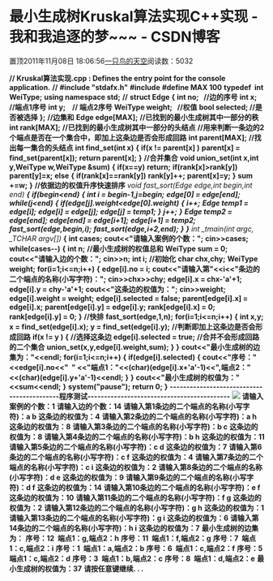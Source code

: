 
# 最小生成树Kruskal算法实现C++实现 - 我和我追逐的梦~~~ - CSDN博客


置顶2011年11月08日 18:06:56[一只鸟的天空](https://me.csdn.net/heyongluoyao8)阅读数：5032



**// Kruskal算法实现.cpp : Defines the entry point for the console application.**
**//**
**\#include "stdafx.h"**
**\#include<iostream>**
**\#define MAX 100**
**typedef  int WeiType;**
**using namespace std;**
**//**
**struct Edge**
**{**
**int no;   //边的序号**
**int x;    //端点1序号**
**int y;    // 端点2序号**
**WeiType weight;   //权值**
**bool selected; //是否被选择**
**};**
**//边集和**
**Edge edge[MAX];**
**//已找到的最小生成树其中一部分的秩**
**int rank[MAX];**
**//已找到的最小生成树其中一部分的头结点**
**//用来判断一条边的2个端点是否在一个集合中，即加上这条边是否会形成回路**
**int parent[MAX];**
**//找出每一集合的头结点**
**int find_set(int x)**
**{**
**if(x != parent[x] )**
**parent[x] = find_set(parent[x]);**
**return parent[x];**
**}**
**//合并集合**
**void union_set(int x,int y,WeiType w,WeiType &sum)**
**{**
**if(x==y)**
**return;**
**if(rank[x]>rank[y])**
**parent[y]=x;**
**else**
**{**
**if(rank[x]==rank[y])**
**rank[y]++;**
**parent[x]=y;**
**}**
**sum +=w;**
**}**
**//依据边的权值升序快速排序**
**void fast_sort(Edge *edge,int begin,int end)**
**{**
**if(begin<end)**
**{**
**int i = begin-1,j=begin;**
**edge[0] = edge[end];**
**while(j<end)**
**{**
**if(edge[j].weight<edge[0].weight)**
**{**
**i++;**
**Edge temp1 = edge[i];**
**edge[i] = edge[j];**
**edge[j] = temp1;**
**}**
**j++;**
**}**
**Edge temp2 = edge[end];**
**edge[end] = edge[i+1];**
**edge[i+1] = temp2;**
**fast_sort(edge,begin,i);**
**fast_sort(edge,i+2,end);**
**}**
**}**
**int _tmain(int argc, _TCHAR* argv[])**
**{**
**int cases;**
**cout<<"请输入案例的个数：";**
**cin>>cases;**
**while(cases--)**
**{**
**int n;**
**//最小生成树的权值总和**
**WeiType sum = 0;**
**cout<<"请输入边的个数：";**
**cin>>n;**
**int i;**
**//初始化**
**char chx,chy;**
**WeiType weight;**
**for(i=1;i<=n;i++)**
**{**
**edge[i].no = i;**
**cout<<"请输入第"<<i<<"条边的二个端点的名称(小写字符)：";**
**cin>>chx>>chy;**
**edge[i].x = chx-'a'+1;**
**edge[i].y = chy-'a'+1;**
**cout<<"这条边的权值为：";**
**cin>>weight;**
**edge[i].weight = weight;**
**edge[i].selected = false;**
**parent[edge[i].x] = edge[i].x;**
**parent[edge[i].y] = edge[i].y;**
**rank[edge[i].x] = 0;**
**rank[edge[i].y] = 0;**
**}**
**//快排**
**fast_sort(edge,1,n);**
**for(i=1;i<=n;i++)**
**{**
**int x,y;**
**x = find_set(edge[i].x);**
**y = find_set(edge[i].y);**
**//判断即加上这条边是否会形成回路**
**if(x != y )**
**{**
**//选择这条边**
**edge[i].selected = true;**
**//合并不会形成回路的二个集合**
**union_set(x,y,edge[i].weight,sum);**
**}**
**}**
**cout<<"最小生成树的边集为："<<endl;**
**for(i=1;i<=n;i++)**
**{**
**if(edge[i].selected)**
**{**
**cout<<"序号："<<edge[i].no<<"  " <<"端点1："<<(char)(edge[i].x+'a'-1)<<",端点2："<<(char)(edge[i].y+'a'-1)<<endl;**
**}**
**}**
**cout<<"最小生成树的权值为："<<sum<<endl;**
**}**
**system("pause");**
**return 0;**
**}**
**-------------------------------------------程序测试-------------------------------------------**
![](http://hi.csdn.net/attachment/201111/8/0_1320746882OilI.gif)
**请输入案例的个数：1**
**请输入边的个数：14**
**请输入第1条边的二个端点的名称(小写字符)：a b**
**这条边的权值为：4**
**请输入第2条边的二个端点的名称(小写字符)：a h**
**这条边的权值为：8**
**请输入第3条边的二个端点的名称(小写字符)：b c**
**这条边的权值为：8**
**请输入第4条边的二个端点的名称(小写字符)：b h**
**这条边的权值为：11**
**请输入第5条边的二个端点的名称(小写字符)：c d**
**这条边的权值为：7**
**请输入第6条边的二个端点的名称(小写字符)：c f**
**这条边的权值为：4**
**请输入第7条边的二个端点的名称(小写字符)：c i**
**这条边的权值为：2**
**请输入第8条边的二个端点的名称(小写字符)：d e**
**这条边的权值为：9**
**请输入第9条边的二个端点的名称(小写字符)：d f**
**这条边的权值为：14**
**请输入第10条边的二个端点的名称(小写字符)：e f**
**这条边的权值为：10**
**请输入第11条边的二个端点的名称(小写字符)：f g**
**这条边的权值为：2**
**请输入第12条边的二个端点的名称(小写字符)：g h**
**这条边的权值为：1**
**请输入第13条边的二个端点的名称(小写字符)：g i**
**这条边的权值为：6**
**请输入第14条边的二个端点的名称(小写字符)：h i**
**这条边的权值为：7**
**最小生成树的边集为：**
**序号：12  端点1：g,端点2：h**
**序号：11  端点1：f,端点2：g**
**序号：7  端点1：c,端点2：i**
**序号：1  端点1：a,端点2：b**
**序号：6  端点1：c,端点2：f**
**序号：5  端点1：c,端点2：d**
**序号：3  端点1：b,端点2：c**
**序号：8  端点1：d,端点2：e**
**最小生成树的权值为：37**
**请按任意键继续. . .**

